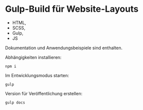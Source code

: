 # Gulp-Build für Website-Layouts

- HTML,
- SCSS,
- Gulp,
- JS

Dokumentation und Anwendungsbeispiele sind enthalten.

Abhängigkeiten installieren:
```
npm i
```

Im Entwicklungsmodus starten:
```
gulp
```

Version für Veröffentlichung erstellen:
```
gulp docs
```

